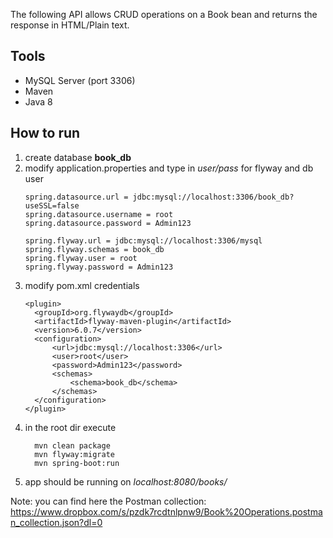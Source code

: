 The following API allows CRUD operations on a Book bean and returns the response in HTML/Plain text.
## Tools

- MySQL Server (port 3306)
- Maven
- Java 8

## How to run
<ol> 
<li>create database <strong> book_db</strong></li>
<li>modify application.properties and type in <em>user/pass</em> for  flyway and db user</li>
    
    spring.datasource.url = jdbc:mysql://localhost:3306/book_db?useSSL=false
    spring.datasource.username = root
    spring.datasource.password = Admin123
    
    spring.flyway.url = jdbc:mysql://localhost:3306/mysql
    spring.flyway.schemas = book_db
    spring.flyway.user = root
    spring.flyway.password = Admin123
      
  
<li>modify pom.xml credentials</li>

    <plugin>
      <groupId>org.flywaydb</groupId>
      <artifactId>flyway-maven-plugin</artifactId>
      <version>6.0.7</version>
      <configuration>
          <url>jdbc:mysql://localhost:3306</url>
          <user>root</user>
          <password>Admin123</password>
          <schemas>
              <schema>book_db</schema>
          </schemas>
      </configuration>
    </plugin>

<li>in the root dir execute</li>
      
      mvn clean package
      mvn flyway:migrate
      mvn spring-boot:run
      

<li> app should be running on <em>localhost:8080/books/</em></li>
</ol>

Note: you can find here the Postman collection: https://www.dropbox.com/s/pzdk7rcdtnlpnw9/Book%20Operations.postman_collection.json?dl=0